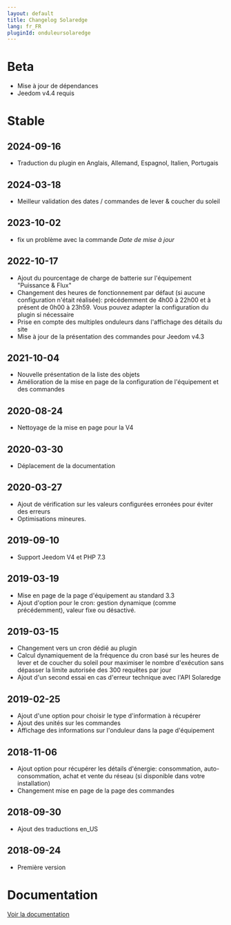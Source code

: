 ```yaml
---
layout: default
title: Changelog Solaredge
lang: fr_FR
pluginId: onduleursolaredge
---
```


# Beta

- Mise à jour de dépendances
- Jeedom v4.4 requis

# Stable

## 2024-09-16

- Traduction du plugin en Anglais, Allemand, Espagnol, Italien, Portugais

## 2024-03-18

- Meilleur validation des dates / commandes de lever & coucher du soleil

## 2023-10-02

- fix un problème avec la commande *Date de mise à jour*

## 2022-10-17

- Ajout du pourcentage de charge de batterie sur l'équipement "Puissance & Flux"
- Changement des heures de fonctionnement par défaut (si aucune configuration n'était réalisée): précédemment de 4h00 à 22h00 et à présent de 0h00 à 23h59. Vous pouvez adapter la configuration du plugin si nécessaire
- Prise en compte des multiples onduleurs dans l'affichage des détails du site
- Mise à jour de la présentation des commandes pour Jeedom v4.3

## 2021-10-04

- Nouvelle présentation de la liste des objets
- Amélioration de la mise en page de la configuration de l'équipement et des commandes

## 2020-08-24

- Nettoyage de la mise en page pour la V4

## 2020-03-30

- Déplacement de la documentation

## 2020-03-27

- Ajout de vérification sur les valeurs configurées erronées pour éviter des erreurs
- Optimisations mineures.

## 2019-09-10

- Support Jeedom V4 et PHP 7.3

## 2019-03-19

- Mise en page de la page d'équipement au standard 3.3
- Ajout d'option pour le cron: gestion dynamique (comme précédemment), valeur fixe ou désactivé.

## 2019-03-15

- Changement vers un cron dédié au plugin
- Calcul dynamiquement de la fréquence du cron basé sur les heures de lever et de coucher du soleil pour maximiser le nombre d'exécution sans dépasser la limite autorisée des 300 requêtes par jour
- Ajout d'un second essai en cas d'erreur technique avec l'API Solaredge

## 2019-02-25

- Ajout d'une option pour choisir le type d'information à récupérer
- Ajout des unités sur les commandes
- Affichage des informations sur l'onduleur dans la page d'équipement

## 2018-11-06

- Ajout option pour récupérer les détails d'énergie: consommation, auto-consommation, achat et vente du réseau (si disponible dans votre installation)
- Changement mise en page de la page des commandes

## 2018-09-30

- Ajout des traductions en_US

## 2018-09-24

- Première version

# Documentation

[Voir la documentation]({{site.baseurl}}/{{page.pluginId}}/{{page.lang}})
